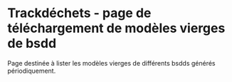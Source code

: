 # Trackdéchets - page de téléchargement de modèles vierges de bsdd

Page destinée à  lister les modèles vierges de différents bsdds générés périodiquement.